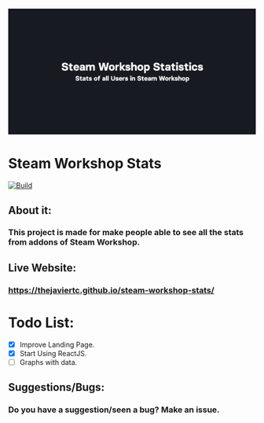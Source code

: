 ![Steam Workshop Stats](https://raw.githubusercontent.com/thejaviertc/portfolio-javiertc/master/src/img/github/steam-workshop-stats.jpg)
# **Steam Workshop Stats**
[![Build](https://github.com/thejaviertc/steam-workshop-stats/actions/workflows/ghpages.yml/badge.svg)](https://github.com/thejaviertc/steam-workshop-stats/actions/workflows/ghpages.yml)

## **About it:**
### **This project is made for make people able to see all the stats from addons of Steam Workshop.**

## **Live Website:**
### **https://thejaviertc.github.io/steam-workshop-stats/**

# **Todo List:**
- [x] Improve Landing Page.
- [x] Start Using ReactJS.
- [ ] Graphs with data.

## **Suggestions/Bugs:**
### **Do you have a suggestion/seen a bug? Make an issue.**
